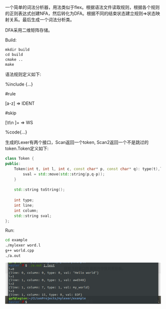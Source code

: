 一个简单的词法分析器，用法类似于flex。根据语法文件读取规则，根据各个规则的正则表达式创建NFA，然后转化为DFA。根据不同的结束状态建立规则=>状态映射关系。最后生成一个词法分析类。

DFA采用二维矩阵存储。



Build:

```shell
mkdir build
cd build
cmake ..
make
```

语法规则定义如下:

%include {...}

#rule 

[a-z] => IDENT

#skip 

[\t\n ]+ => WS

%code{...}



生成的Lexer有两个接口，Scan返回一个token, Scan2返回一个不是跳过的token.Token定义如下:

```c++
class Token {
public:
    Token(int t, int l, int c, const char* p, const char* q): type(t),line(line),column(c){
        sval = std::move(std::string(p,q-p));
    }

    std::string toString();

    int type;
    int line;
    int column;
    std::string sval;
};

```

Run:

```bash
cd example
./mylexer word.l
g++ world.cpp
./a.out
```



![res](imgs/res.png)

